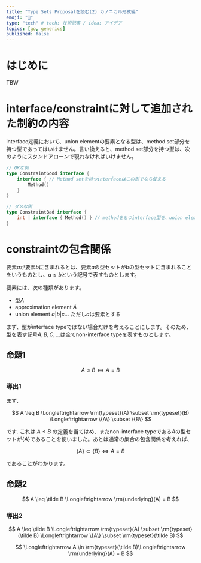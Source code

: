 ```yaml
---
title: "Type Sets Proposalを読む(2) カノニカル形式編"
emoji: "💬"
type: "tech" # tech: 技術記事 / idea: アイデア
topics: [go, generics]
published: false
---
```


# はじめに

TBW

# interface/constraintに対して追加された制約の内容

interface定義において、union elementの要素となる型は、method set部分を持つ型であってはいけません。言い換えると、method set部分を持つ型は、次のようにスタンドアローンで現れなければいけません。

```go
// OKな例
type ConstraintGood interface {
    interface { // Method setを持つinterfaceはこの形でなら使える
        Method()
    }
}

// ダメな例
type ConstraintBad interface {
    int | interface { Method() } // methodをもつinterface型を、union elementの要素としてはいけない
}
```

# constraintの包含関係

要素$a$が要素$b$に含まれるとは、要素$a$の型セットが$b$の型セットに含まれることをいうものとし、$a \leq b$という記号で表すものとします。

要素には、次の種類があります。

- 型$A$
- approximation element $\tilde A$
- union element $a|b|c \dots$ ただし$a$は要素とする

まず、型がinterface typeではない場合だけを考えることにします。そのため、型を表す記号$A, B, C, \dots$は全てnon-interface typeを表すものとします。

## 命題1

$$ A \leq B \Longleftrightarrow A = B $$

### 導出1

まず、

$$ A \leq B \Longleftrightarrow \rm{typeset}(A) \subset \rm{typeset}(B) \Longleftrightarrow \{A\} \subset \{B\} $$ 

です. これは $A \leq B$ の定義を当てはめ、またnon-interface typeである$A$の型セットが$\{ A\}$であることを使いました。あとは通常の集合の包含関係を考えれば、

$$ \{A\} \subset \{B\} \Longleftrightarrow A = B $$

であることがわかります。

## 命題2

$$ A \leq \tilde B \Longleftrightarrow \rm{underlying}(A) = B $$

### 導出2

$$ A \leq \tilde B \Longleftrightarrow \rm{typeset}(A) \subset \rm{typeset}(\tilde B) \Longleftrightarrow \{A\} \subset \rm{typeset}(\tilde B) $$

$$ \Longleftrightarrow A \in \rm{typeset}(\tilde B)\Longleftrightarrow \rm{underlying}(A) = B $$
